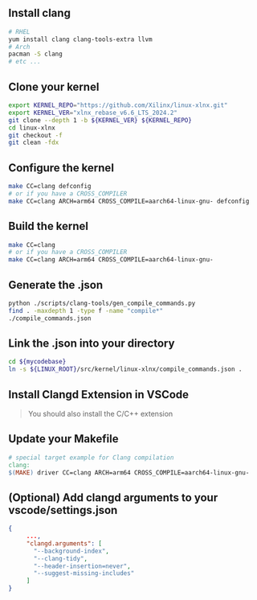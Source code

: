 ## Install clang
```bash
# RHEL
yum install clang clang-tools-extra llvm
# Arch
pacman -S clang
# etc ...
```
## Clone your kernel
```bash
export KERNEL_REPO="https://github.com/Xilinx/linux-xlnx.git"
export KERNEL_VER="xlnx_rebase_v6.6_LTS_2024.2"
git clone --depth 1 -b ${KERNEL_VER} ${KERNEL_REPO}
cd linux-xlnx
git checkout -f
git clean -fdx
```

## Configure the kernel
```bash
make CC=clang defconfig
# or if you have a CROSS_COMPILER
make CC=clang ARCH=arm64 CROSS_COMPILE=aarch64-linux-gnu- defconfig
```

## Build the kernel
```bash
make CC=clang
# or if you have a CROSS_COMPILER
make CC=clang ARCH=arm64 CROSS_COMPILE=aarch64-linux-gnu-
```

## Generate the .json
```bash
python ./scripts/clang-tools/gen_compile_commands.py
find . -maxdepth 1 -type f -name "compile*"
./compile_commands.json
```

## Link the .json into your directory
```bash
cd ${mycodebase}
ln -s ${LINUX_ROOT}/src/kernel/linux-xlnx/compile_commands.json .
```

## Install Clangd Extension in VSCode
> You should also install the C/C++ extension

## Update your Makefile
```Makefile
# special target example for Clang compilation
clang:
$(MAKE) driver CC=clang ARCH=arm64 CROSS_COMPILE=aarch64-linux-gnu-
```

## (Optional) Add clangd arguments to your vscode/settings.json
```json
{
     ...,
     "clangd.arguments": [
       "--background-index",
       "--clang-tidy",
       "--header-insertion=never",
       "--suggest-missing-includes"
     ]
}
```
